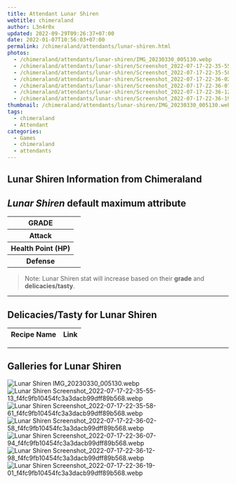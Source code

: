 ```yaml
---
title: Attendant Lunar Shiren
webtitle: chimeraland
author: L3n4r0x
updated: 2022-09-29T09:26:37+07:00
date: 2022-01-07T10:56:03+07:00
permalink: /chimeraland/attendants/lunar-shiren.html
photos:
  - /chimeraland/attendants/lunar-shiren/IMG_20230330_005130.webp
  - /chimeraland/attendants/lunar-shiren/Screenshot_2022-07-17-22-35-55-13_f4fc9fb10454fc3a3dacb99dff89b568.webp
  - /chimeraland/attendants/lunar-shiren/Screenshot_2022-07-17-22-35-58-61_f4fc9fb10454fc3a3dacb99dff89b568.webp
  - /chimeraland/attendants/lunar-shiren/Screenshot_2022-07-17-22-36-02-58_f4fc9fb10454fc3a3dacb99dff89b568.webp
  - /chimeraland/attendants/lunar-shiren/Screenshot_2022-07-17-22-36-07-94_f4fc9fb10454fc3a3dacb99dff89b568.webp
  - /chimeraland/attendants/lunar-shiren/Screenshot_2022-07-17-22-36-12-98_f4fc9fb10454fc3a3dacb99dff89b568.webp
  - /chimeraland/attendants/lunar-shiren/Screenshot_2022-07-17-22-36-19-01_f4fc9fb10454fc3a3dacb99dff89b568.webp
thumbnail: /chimeraland/attendants/lunar-shiren/IMG_20230330_005130.webp
tags:
  - chimeraland
  - Attendant
categories:
  - Games
  - chimeraland
  - attendants
---
```


<link
  rel="stylesheet"
  href="https://rawcdn.githack.com/dimaslanjaka/Web-Manajemen/870a349/css/bootstrap-5-3-0-alpha3-wrapper.css"
/>
<section id="bootstrap-wrapper">
  <h2>Lunar Shiren Information from Chimeraland</h2>
  <h2 id="attribute"><i>Lunar Shiren</i> default maximum attribute</h2>
  <div class="row">
    <div class="col mb-2">
      <div class="card bg-dark text-light">
        <div class="card-body">
          <table>
            <tr>
              <th>GRADE</th>
              <td><br /></td>
            </tr>
            <tr>
              <th>Attack</th>
              <td></td>
            </tr>
            <tr>
              <th>Health Point (HP)</th>
              <td></td>
            </tr>
            <tr>
              <th>Defense</th>
              <td></td>
            </tr>
          </table>
        </div>
      </div>
    </div>
  </div>
  <blockquote>
    Note: Lunar Shiren stat will increase based on their <b>grade</b> and
    <b>delicacies/tasty</b>.
  </blockquote>
  <hr />
  <h2 id="delicacies">Delicacies/Tasty for Lunar Shiren</h2>
  <div class="card">
    <div class="card-body">
      <div class="table-responsive">
        <table class="table table-striped table-dark">
          <thead>
            <tr>
              <th>Recipe Name</th>
              <th>Link</th>
            </tr>
          </thead>
          <tbody></tbody>
        </table>
      </div>
    </div>
  </div>
  <hr />
  <div id="gallery">
    <h2>Galleries for Lunar Shiren</h2>
    <div class="row">
      <div class="col-lg-6 col-12">
        <img
          src="https://www.webmanajemen.com/chimeraland/attendants/lunar-shiren/IMG_20230330_005130.webp"
          alt="Lunar Shiren IMG_20230330_005130.webp"
        />
      </div>
      <div class="col-lg-6 col-12">
        <img
          src="https://www.webmanajemen.com/chimeraland/attendants/lunar-shiren/Screenshot_2022-07-17-22-35-55-13_f4fc9fb10454fc3a3dacb99dff89b568.webp"
          alt="Lunar Shiren Screenshot_2022-07-17-22-35-55-13_f4fc9fb10454fc3a3dacb99dff89b568.webp"
        />
      </div>
      <div class="col-lg-6 col-12">
        <img
          src="https://www.webmanajemen.com/chimeraland/attendants/lunar-shiren/Screenshot_2022-07-17-22-35-58-61_f4fc9fb10454fc3a3dacb99dff89b568.webp"
          alt="Lunar Shiren Screenshot_2022-07-17-22-35-58-61_f4fc9fb10454fc3a3dacb99dff89b568.webp"
        />
      </div>
      <div class="col-lg-6 col-12">
        <img
          src="https://www.webmanajemen.com/chimeraland/attendants/lunar-shiren/Screenshot_2022-07-17-22-36-02-58_f4fc9fb10454fc3a3dacb99dff89b568.webp"
          alt="Lunar Shiren Screenshot_2022-07-17-22-36-02-58_f4fc9fb10454fc3a3dacb99dff89b568.webp"
        />
      </div>
      <div class="col-lg-6 col-12">
        <img
          src="https://www.webmanajemen.com/chimeraland/attendants/lunar-shiren/Screenshot_2022-07-17-22-36-07-94_f4fc9fb10454fc3a3dacb99dff89b568.webp"
          alt="Lunar Shiren Screenshot_2022-07-17-22-36-07-94_f4fc9fb10454fc3a3dacb99dff89b568.webp"
        />
      </div>
      <div class="col-lg-6 col-12">
        <img
          src="https://www.webmanajemen.com/chimeraland/attendants/lunar-shiren/Screenshot_2022-07-17-22-36-12-98_f4fc9fb10454fc3a3dacb99dff89b568.webp"
          alt="Lunar Shiren Screenshot_2022-07-17-22-36-12-98_f4fc9fb10454fc3a3dacb99dff89b568.webp"
        />
      </div>
      <div class="col-lg-6 col-12">
        <img
          src="https://www.webmanajemen.com/chimeraland/attendants/lunar-shiren/Screenshot_2022-07-17-22-36-19-01_f4fc9fb10454fc3a3dacb99dff89b568.webp"
          alt="Lunar Shiren Screenshot_2022-07-17-22-36-19-01_f4fc9fb10454fc3a3dacb99dff89b568.webp"
        />
      </div>
    </div>
  </div>
</section>